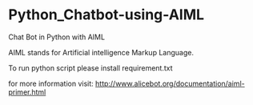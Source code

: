 # Python_Chatbot-using-AIML

Chat Bot in Python with AIML

AIML stands for Artificial intelligence Markup Language. 

To run python script please install requirement.txt

for more information visit:  http://www.alicebot.org/documentation/aiml-primer.html


